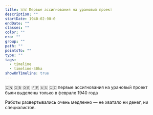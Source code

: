 ```yaml
---
title: 🇺🇸 Первые ассигнования на урановый проект
description: ""
startDate: 1940-02-00-0
endDate: ""
classes: ""
color: ""
era: ""
group: ""
path: ""
pointsTo: ""
type: ""
tags:
  - timeline
  - timeline-40ka
showOnTimeline: true
---
```

🇨🇳
🇬🇧
🇩🇪
🇫🇷
🇺🇸
🇨🇿
первые ассигнования на урановый проект были выделены только в феврале 1940 года

Работы развертывались очень медленно — не хватало ни денег, ни специалистов.